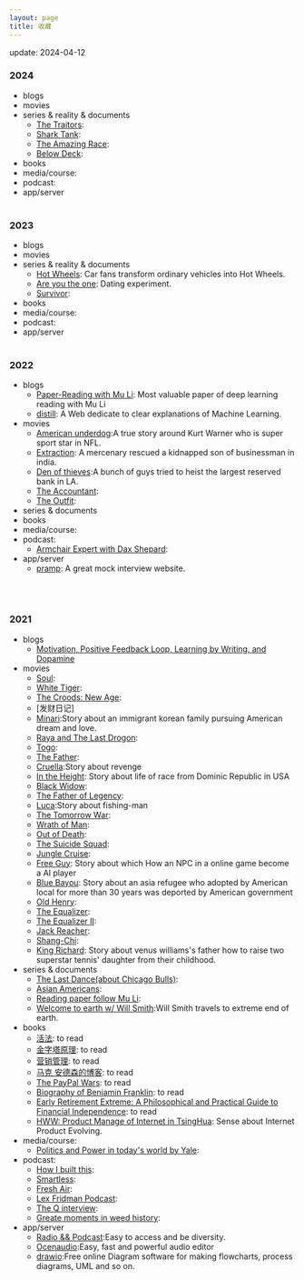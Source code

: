 ```yaml
---
layout: page
title: 收藏
---
```


update: 2024-04-12

### 2024

+ blogs
+ movies
+ series & reality & documents
  - [The Traitors](https://sflix.se/watch-tv/watch-the-traitors-hd-92140.10237930): 
  - [Shark Tank](https://sflix.se/watch-tv/watch-shark-tank-hd-39099.9953509): 
  - [The Amazing Race](https://sflix.se/watch-tv/watch-the-amazing-race-hd-39051.10365103):
  - [Below Deck](https://sflix.se/watch-tv/watch-below-deck-hd-38604.10290745):
+ books
+ media/course:
+ podcast:
+ app/server
  <br />
  <br />


### 2023

+ blogs
+ movies
+ series & reality & documents
  - [Hot Wheels](https://sflix.se/watch-tv/watch-hot-wheels-ultimate-challenge-hd-97228.9645562): Car fans transform ordinary vehicles into Hot Wheels.
  - [Are you the one](https://sflix.se/watch-tv/watch-are-you-the-one-hd-37268.9287104): Dating experiment.
  - [Survivor](https://sflix.se/watch-tv/watch-survivor-hd-39437.8973829): 
+ books
+ media/course:
+ podcast:
+ app/server
    <br />
    <br />

### 2022

+ blogs
  - [Paper-Reading with Mu Li](https://github.com/mli/paper-reading): Most valuable paper of deep
   learning reading with Mu Li
  - [distill](https://distill.pub/): A Web dedicate to clear explanations of Machine Learning.  
+ movies
  - [American underdog]():A true story around Kurt Warner who is super sport star in NFL.
  - [Extraction](): A mercenary rescued a kidnapped son of businessman in india. 
  - [Den of thieves]():A bunch of guys tried to heist the largest reserved bank in LA.  
  - [The Accountant]():
  - [The Outfit]():  
+ series & documents
+ books
+ media/course:
+ podcast:
  - [Armchair Expert with Dax Shepard]():
+ app/server
  - [pramp](https://www.pramp.com/#/): A great mock interview website.
<br />
<br />


### 2021

+ blogs
  - [Motivation, Positive Feedback Loop, Learning by Writing, and Dopamine](https://chuanwang.substack.com/p/motivation-positive-feedback-loop)
+ movies
  - [Soul]():
  - [White Tiger]():
  - [The Croods: New Age]():
  - [发财日记]
  - [Minari]():Story about an immigrant korean family pursuing American dream and love.
  - [Raya and The Last Drogon]():
  - [Togo]():
  - [The Father]():
  - [Cruella]():Story about revenge
  - [In the Height](): Story about life of race from Dominic Republic in USA  
  - [Black Widow]():   
  - [The Father of Legency]():
  - [Luca]():Story about fishing-man
  - [The Tomorrow War]():
  - [Wrath of Man]():
  - [Out of Death]():
  - [The Suicide Squad]():
  - [Jungle Cruise]():
  - [Free Guy](): Story about which How an NPC in a online game become a AI player 
  - [Blue Bayou](): Story about an asia refugee who adopted by American local for more than 30 
  years was deported by American government
  - [Old Henry]():
  - [The Equalizer]():
  - [The Equalizer II]():
  - [Jack Reacher]():
  - [Shang-Chi]():
  - [King Richard](): Story about venus williams's father how to raise two superstar tennis' daughter from their childhood.
+ series & documents
  - [The Last Dance(about Chicago Bulls)]():
  - [Asian Americans]():
  - [Reading paper follow Mu Li](https://github.com/mli/paper-reading):
  - [Welcome to earth w/ Will Smith]():Will Smith travels to extreme end of earth.
+ books
  - [活法](): to read 
  - [金字塔原理](): to read 
  - [营销管理](): to read 
  - [马克 安德森的博客](pmarchive.com): to read 
  - [The PayPal Wars](): to read 
  - [Biography of Benjamin Franklin](): to read 
  - [Early Retirement Extreme: A Philosophical and Practical Guide to Financial Independence](): to read 
  - [HWW: Product Manage of Internet in TsingHua](): Sense about Internet Product Evolving.  
+ media/course:
  - [Politics and Power in today's world by Yale]():
+ podcast:
  - [How I built this]():
  - [Smartless]():
  - [Fresh Air]():
  - [Lex Fridman Podcast]():
  - [The Q interview]():
  - [Greate moments in weed history]():
+ app/server
  - [Radio && Podcast](https://tunein.com/):Easy to access and be diversity.
  - [Ocenaudio](https://www.ocenaudio.com/):Easy, fast and powerful audio editor
  - [drawio](https://app.diagrams.net/):Free online Diagram software for making flowcharts, 
  process diagrams, UML and so on.
<br />
<br />

